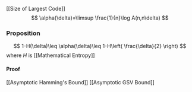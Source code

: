 [[Size of Largest Code]]
$$
\alpha(\delta)=\limsup \frac{1}{n}\log A(n,n\delta)
$$
### Proposition
$$
1-H(\delta)\leq \alpha(\delta)\leq 1-H\left( \frac{\delta}{2} \right)
$$
where $H$ is [[Mathematical Entropy]]
#### Proof
[[Asymptotic Hamming's Bound]]
[[Asymptotic GSV Bound]]

